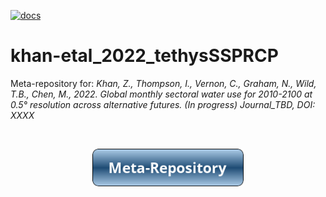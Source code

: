 <!-- badges: start --> 
[![docs](https://github.com/JGCRI/khan-etal_2022_tethysSSPRCP/actions/workflows/docs.yaml/badge.svg?branch=main)](https://github.com/JGCRI/khan-etal_2022_tethysSSPRCP/actions/workflows/docs.yaml)
<!-- badges: end -->
# khan-etal_2022_tethysSSPRCP

Meta-repository for: *Khan, Z., Thompson, I., Vernon, C., Graham, N., Wild, T.B., Chen, M., 2022. Global monthly sectoral water use for 2010-2100 at 0.5° resolution across alternative futures. (In progress) Journal_TBD, DOI: XXXX*

<br>
<p align="center">
<a href="https://jgcri.github.io/khan-etal_2022_tethysSSPRCP/" target="_blank"><img src="https://github.com/JGCRI/jgcricolors/blob/main/vignettes/button_metarepo.PNG?raw=true" height="60"/></a>
</p>
